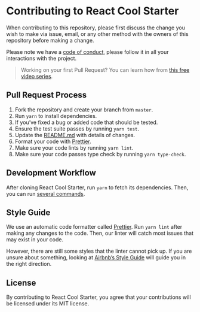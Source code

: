 # Contributing to React Cool Starter

When contributing to this repository, please first discuss the change you wish to make via issue, email, or any other method with the owners of this repository before making a change.

Please note we have a [code of conduct](https://github.com/wellyshen/react-cool-starter/blob/master/CODE_OF_CONDUCT.md), please follow it in all your interactions with the project.

> Working on your first Pull Request? You can learn how from [this free video series](https://egghead.io/courses/how-to-contribute-to-an-open-source-project-on-github).

## Pull Request Process

1. Fork the repository and create your branch from `master`.
2. Run `yarn` to install dependencies.
3. If you’ve fixed a bug or added code that should be tested.
4. Ensure the test suite passes by running `yarn test`.
5. Update the [README.md](https://github.com/wellyshen/react-cool-starter/blob/master/README.md) with details of changes.
6. Format your code with [Prettier](https://prettier.io).
7. Make sure your code lints by running `yarn lint`.
8. Make sure your code passes type check by running `yarn type-check`.

## Development Workflow

After cloning React Cool Starter, run `yarn` to fetch its dependencies. Then, you can run [several commands](https://github.com/wellyshen/react-cool-starter#script-commands).

## Style Guide

We use an automatic code formatter called [Prettier](https://prettier.io). Run `yarn lint` after making any changes to the code. Then, our linter will catch most issues that may exist in your code.

However, there are still some styles that the linter cannot pick up. If you are unsure about something, looking at [Airbnb’s Style Guide](https://github.com/airbnb/javascript) will guide you in the right direction.

## License

By contributing to React Cool Starter, you agree that your contributions will be licensed under its MIT license.
